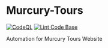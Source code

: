 # Murcury-Tours

[![CodeQL](https://github.com/gtrcamryr34/Murcury-Tours/actions/workflows/codeql-analysis.yml/badge.svg)](https://github.com/gtrcamryr34/Murcury-Tours/actions/workflows/codeql-analysis.yml)
[![Lint Code Base](https://github.com/gtrcamryr34/Murcury-Tours/actions/workflows/super-linter.yml/badge.svg)](https://github.com/gtrcamryr34/Murcury-Tours/actions/workflows/super-linter.yml)

Automation for Murcury Tours Website
